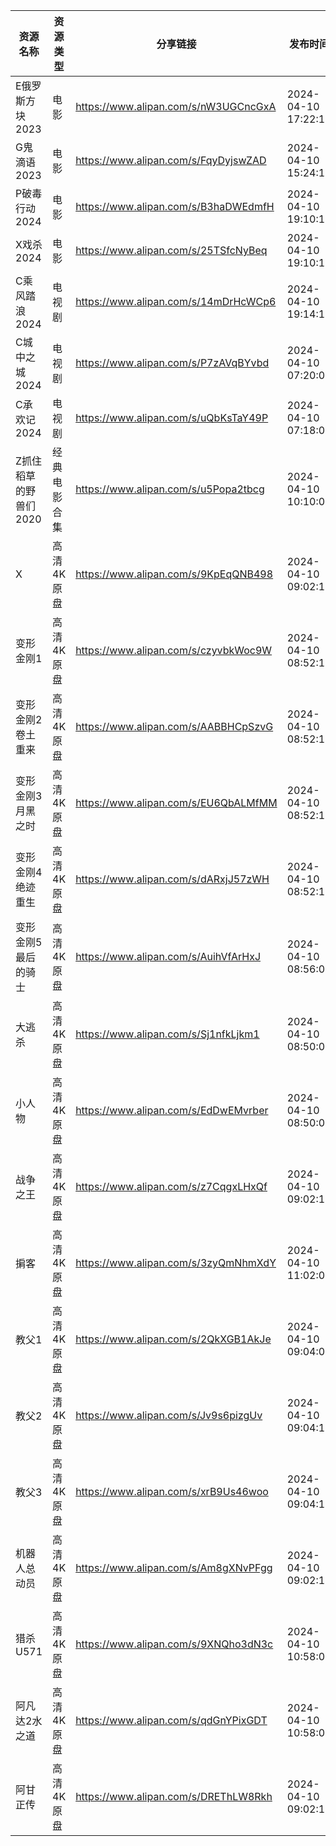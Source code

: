 | 资源名称          | 资源类型   | 分享链接                                 | 发布时间                |
| ------------- | ------ | ------------------------------------ | ------------------- |
| E俄罗斯方块2023    | 电影     | https://www.alipan.com/s/nW3UGCncGxA | 2024-04-10 17:22:15 |
| G鬼滴语2023      | 电影     | https://www.alipan.com/s/FqyDyjswZAD | 2024-04-10 15:24:16 |
| P破毒行动2024     | 电影     | https://www.alipan.com/s/B3haDWEdmfH | 2024-04-10 19:10:12 |
| X戏杀2024       | 电影     | https://www.alipan.com/s/25TSfcNyBeq | 2024-04-10 19:10:15 |
| C乘风踏浪2024     | 电视剧    | https://www.alipan.com/s/14mDrHcWCp6 | 2024-04-10 19:14:11 |
| C城中之城2024     | 电视剧    | https://www.alipan.com/s/P7zAVqBYvbd | 2024-04-10 07:20:09 |
| C承欢记2024      | 电视剧    | https://www.alipan.com/s/uQbKsTaY49P | 2024-04-10 07:18:09 |
| Z抓住稻草的野兽们2020 | 经典电影合集 | https://www.alipan.com/s/u5Popa2tbcg | 2024-04-10 10:10:09 |
| X             | 高清4K原盘 | https://www.alipan.com/s/9KpEqQNB498 | 2024-04-10 09:02:13 |
| 变形金刚1         | 高清4K原盘 | https://www.alipan.com/s/czyvbkWoc9W | 2024-04-10 08:52:15 |
| 变形金刚2卷土重来     | 高清4K原盘 | https://www.alipan.com/s/AABBHCpSzvG | 2024-04-10 08:52:17 |
| 变形金刚3月黑之时     | 高清4K原盘 | https://www.alipan.com/s/EU6QbALMfMM | 2024-04-10 08:52:18 |
| 变形金刚4绝迹重生     | 高清4K原盘 | https://www.alipan.com/s/dARxjJ57zWH | 2024-04-10 08:52:19 |
| 变形金刚5最后的骑士    | 高清4K原盘 | https://www.alipan.com/s/AuihVfArHxJ | 2024-04-10 08:56:06 |
| 大逃杀           | 高清4K原盘 | https://www.alipan.com/s/Sj1nfkLjkm1 | 2024-04-10 08:50:08 |
| 小人物           | 高清4K原盘 | https://www.alipan.com/s/EdDwEMvrber | 2024-04-10 08:50:09 |
| 战争之王          | 高清4K原盘 | https://www.alipan.com/s/z7CqgxLHxQf | 2024-04-10 09:02:15 |
| 掮客            | 高清4K原盘 | https://www.alipan.com/s/3zyQmNhmXdY | 2024-04-10 11:02:07 |
| 教父1           | 高清4K原盘 | https://www.alipan.com/s/2QkXGB1AkJe | 2024-04-10 09:04:09 |
| 教父2           | 高清4K原盘 | https://www.alipan.com/s/Jv9s6pizgUv | 2024-04-10 09:04:10 |
| 教父3           | 高清4K原盘 | https://www.alipan.com/s/xrB9Us46woo | 2024-04-10 09:04:11 |
| 机器人总动员        | 高清4K原盘 | https://www.alipan.com/s/Am8gXNvPFgg | 2024-04-10 09:02:16 |
| 猎杀U571        | 高清4K原盘 | https://www.alipan.com/s/9XNQho3dN3c | 2024-04-10 10:58:07 |
| 阿凡达2水之道       | 高清4K原盘 | https://www.alipan.com/s/qdGnYPixGDT | 2024-04-10 10:58:08 |
| 阿甘正传          | 高清4K原盘 | https://www.alipan.com/s/DREThLW8Rkh | 2024-04-10 09:02:17 |
